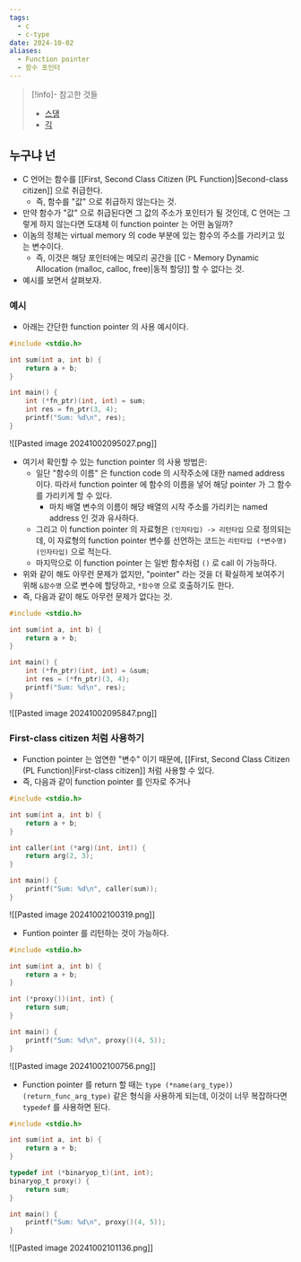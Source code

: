 ```yaml
---
tags:
  - c
  - c-type
date: 2024-10-02
aliases:
  - Function pointer
  - 함수 포인터
---
```

> [!info]- 참고한 것들
> - [스댕](https://stackoverflow.com/a/840504)
> - [긱](https://www.geeksforgeeks.org/function-pointer-in-c/)

## 누구냐 넌

- C 언어는 함수를 [[First, Second Class Citizen (PL Function)|Second-class citizen]] 으로 취급한다.
	- 즉, 함수를 "값" 으로 취급하지 않는다는 것.
- 만약 함수가 "값" 으로 취급된다면 그 값의 주소가 포인터가 될 것인데, C 언어는 그렇게 하지 않는다면 도대체 이 function pointer 는 어떤 놈일까?
- 이놈의 정체는 virtual memory 의 code 부분에 있는 함수의 주소를 가리키고 있는 변수이다.
	- 즉, 이것은 해당 포인터에는 메모리 공간을 [[C - Memory Dynamic Allocation (malloc, calloc, free)|동적 할당]] 할 수 없다는 것.
- 예시를 보면서 살펴보자.

### 예시

- 아래는 간단한 function pointer 의 사용 예시이다.

```c
#include <stdio.h>

int sum(int a, int b) {
	return a + b;
}

int main() {
	int (*fn_ptr)(int, int) = sum;
	int res = fn_ptr(3, 4);
	printf("Sum: %d\n", res);
}
```

![[Pasted image 20241002095027.png]]

- 여기서 확인할 수 있는 function pointer 의 사용 방법은:
	- 일단 "함수의 이름" 은 function code 의 시작주소에 대한 named address 이다. 따라서 function pointer 에 함수의 이름을 넣어 해당 pointer 가 그 함수를 가리키게 할 수 있다.
		- 마치 배열 변수의 이름이 해당 배열의 시작 주소를 가리키는 named address 인 것과 유사하다.
	- 그리고 이 function pointer 의 자료형은 `(인자타입) -> 리턴타입` 으로 정의되는데, 이 자료형의 function pointer 변수를 선언하는 코드는 `리턴타입 (*변수명)(인자타입)` 으로 적는다.
	- 마지막으로 이 function pointer 는 일반 함수처럼 `()` 로 call 이 가능하다.
- 위와 같이 해도 아무런 문제가 없지만, "pointer" 라는 것을 더 확실하게 보여주기 위해 `&함수명` 으로 변수에 할당하고, `*함수명` 으로 호출하기도 한다.
- 즉, 다음과 같이 해도 아무런 문제가 없다는 것.

```c {8-9}
#include <stdio.h>

int sum(int a, int b) {
	return a + b;
}

int main() {
	int (*fn_ptr)(int, int) = &sum;
	int res = (*fn_ptr)(3, 4);
	printf("Sum: %d\n", res);
}
```

![[Pasted image 20241002095847.png]]

### First-class citizen 처럼 사용하기

- Function pointer 는 엄연한 "변수" 이기 때문에, [[First, Second Class Citizen (PL Function)|First-class citizen]] 처럼 사용할 수 있다.
- 즉, 다음과 같이 function pointer 를 인자로 주거나

```c {7-9}
#include <stdio.h>

int sum(int a, int b) {
	return a + b;
}

int caller(int (*arg)(int, int)) {
	return arg(2, 3);
}

int main() {
	printf("Sum: %d\n", caller(sum));
}
```

![[Pasted image 20241002100319.png]]

- Funtion pointer 를 리턴하는 것이 가능하다.

```c {7-9}
#include <stdio.h>

int sum(int a, int b) {
	return a + b;
}

int (*proxy())(int, int) {
	return sum;
}

int main() {
	printf("Sum: %d\n", proxy()(4, 5));
}
```

![[Pasted image 20241002100756.png]]

- Function pointer 를 return 할 때는 `type (*name(arg_type))(return_func_arg_type)` 같은 형식을 사용하게 되는데, 이것이 너무 복잡하다면 `typedef` 를 사용하면 된다.

```c {7-10}
#include <stdio.h>

int sum(int a, int b) {
	return a + b;
}

typedef int (*binaryop_t)(int, int);
binaryop_t proxy() {
	return sum;
}

int main() {
	printf("Sum: %d\n", proxy()(4, 5));
}
```

![[Pasted image 20241002101136.png]]